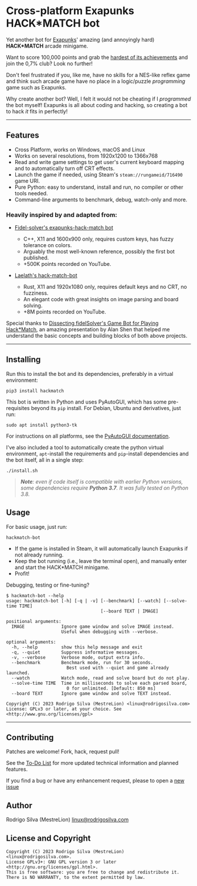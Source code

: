 # Cross-platform Exapunks HACK*MATCH bot

Yet another bot for [Exapunks][1]' amazing (and annoyingly hard)
**HACK*MATCH** arcade minigame.

Want to score 100,000 points and grab the [hardest of its achievements][2]
and join the 0,7% club? Look no further!

Don't feel frustrated if you, like me, have no skills for a NES-like reflex game
and think such arcade game have no place in a logic/puzzle _programming_ game
such as Exapunks.

Why create another bot? Well, I felt it would not be cheating if I
_programmed_ the bot myself! Exapunks is all about coding and hacking,
so creating a bot to hack _it_ fits in perfectly!

---
Features
--------
- Cross Platform, works on Windows, macOS and Linux
- Works on several resolutions, from 1920x1200 to 1366x768
- Read and write game settings to get user's current keyboard mapping and to
  automatically turn off CRT effects.
- Launch the game if needed, using Steam's `steam://rungameid/716490` game URI.
- Pure Python: easy to understand, install and run, no compiler or other tools needed.
- Command-line arguments to benchmark, debug, watch-only and more.

### Heavily inspired by and adapted from:

- [Fidel-solver's exapunks-hack-match bot](https://github.com/fidel-solver/exapunks-hack-match)
    - C++, X11 and 1600x900 only, requires custom keys, has fuzzy tolerance on colors.
    - Arguably the most well-known reference, possibly the first bot published.
    - +500K points recorded on YouTube.

- [Laelath's hack-match-bot](https://github.com/laelath/hack-match-bot)
    - Rust, X11 and 1920x1080 only, requires default keys and no CRT, no fuzziness.
    - An elegant code with great insights on image parsing and board solving.
    - +8M points recorded on YouTube.

Special thanks to [Dissecting fidelSolver's Game Bot for Playing Hack*Match][3],
an amazing presentation by Alan Shen that helped me understand the basic concepts
and building blocks of both above projects.

---
Installing
----------

Run this to install the bot and its dependencies, preferably in a virtual environment:

    pip3 install hackmatch

This bot is written in Python and uses PyAutoGUI, which has some pre-requisites
beyond its `pip` install. For Debian, Ubuntu and derivatives, just run:

    sudo apt install python3-tk

For instructions on all platforms, see the [PyAutoGUI documentation][4].

I've also included a tool to automatically create the python virtual environment,
`apt`-install the requirements and `pip`-install dependencies and the bot itself,
all in a single step:

    ./install.sh

> _**Note**: even if code itself is compatible with earlier Python versions,
> some dependencies require **Python 3.7**. It was fully tested on Python 3.8._

Usage
-----

For basic usage, just run:

    hackmatch-bot

- If the game is installed in Steam, it will automatically launch Exapunks
if not already running.
- Keep the bot running (i.e., leave the terminal open), and manually enter and
start the HACK*MATCH minigame.
- Profit!

Debugging, testing or fine-tuning?

```console
$ hackmatch-bot --help
usage: hackmatch-bot [-h] [-q | -v] [--benchmark] [--watch] [--solve-time TIME]
                                    [--board TEXT | IMAGE]

positional arguments:
  IMAGE              Ignore game window and solve IMAGE instead.
                     Useful when debugging with --verbose.

optional arguments:
  -h, --help         show this help message and exit
  -q, --quiet        Suppress informative messages.
  -v, --verbose      Verbose mode, output extra info.
  --benchmark        Benchmark mode, run for 30 seconds.
                       Best used with --quiet and game already launched.
  --watch            Watch mode, read and solve board but do not play.
  --solve-time TIME  Time in milliseconds to solve each parsed board,
                       0 for unlimited. [Default: 850 ms]
  --board TEXT       Ignore game window and solve TEXT instead.

Copyright (C) 2023 Rodrigo Silva (MestreLion) <linux@rodrigosilva.com>
License: GPLv3 or later, at your choice. See <http://www.gnu.org/licenses/gpl>
```

---
Contributing
------------

Patches are welcome! Fork, hack, request pull!

See the [To-Do List](./TODO.md) for more updated technical information and
planned features.

If you find a bug or have any enhancement request, please to open a
[new issue](/issues/new)


Author
------

Rodrigo Silva (MestreLion) <linux@rodrigosilva.com>

License and Copyright
---------------------
```
Copyright (C) 2023 Rodrigo Silva (MestreLion) <linux@rodrigosilva.com>.
License GPLv3+: GNU GPL version 3 or later <http://gnu.org/licenses/gpl.html>.
This is free software: you are free to change and redistribute it.
There is NO WARRANTY, to the extent permitted by law.
```

[1]: https://store.steampowered.com/app/716490/EXAPUNKS/
[2]: https://steamcommunity.com/stats/716490/achievements
[3]: https://sunzenshen.github.io/presentations/2018/12/08/dissecting-hackmatch-solver.html
[4]: https://pyautogui.readthedocs.io/en/latest/install.html
